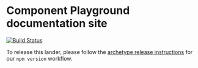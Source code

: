 # Component Playground documentation site

[![Build Status](https://travis-ci.org/FormidableLabs/component-playground-docs.svg?branch=master)](https://travis-ci.org/FormidableLabs/component-playground-docs)

To release this lander, please follow the [archetype release instructions](https://github.com/FormidableLabs/builder-docs-archetype#lander-release) for our `npm version` workflow.
